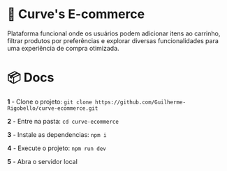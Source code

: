 # **🛒 Curve's E-commerce**
Plataforma funcional onde os usuários podem adicionar itens ao carrinho, filtrar produtos por preferências e explorar diversas funcionalidades para uma experiência de compra otimizada.

# 📦 Docs

**1** - Clone o projeto:
`git clone https://github.com/Guilherme-Rigobello/curve-ecommerce.git`

**2** - Entre na pasta: `cd curve-ecommerce`

**3** - Instale as dependencias: `npm i`

**4** - Execute o projeto: `npm run dev`

**5** - Abra o servidor local



